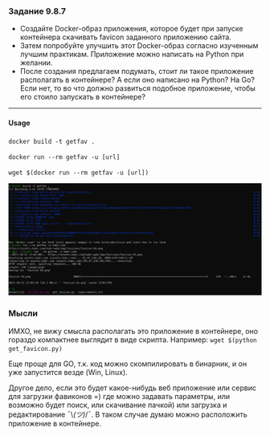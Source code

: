 ### Задание 9.8.7
- Создайте Docker-образ приложения, которое будет при запуске контейнера скачивать favicon заданного приложению сайта.
- Затем попробуйте улучшить этот Docker-образ согласно изученным лучшим практикам. Приложение можно написать на Python при желании.
- После создания предлагаем подумать, стоит ли такое приложение располагать в контейнере? А если оно написано на Python? На Go? Если нет, то во что должно развиться подобное приложение, чтобы его стоило запускать в контейнере?
---
#### Usage
`docker build -t getfav .`

`docker run --rm getfav -u [url]`

`wget $(docker run --rm getfav -u [url])`

![](https://github.com/AleXDev25/sf-devops/blob/master/B9.8.7/pics/example.jpg)

### Мысли

ИМХО, не вижу смысла располагать это приложение в контейнере, оно гораздо компактнее выглядит в виде скрипта. 
Например: `wget $(python get_favicon.py)`

Еще проще для GO, т.к. код можно скомпилировать в бинарник, и он уже запустится везде (Win, Linux).

Другое дело, если это будет какое-нибудь веб приложение или сервис для загрузки фавиконов =) где можно задавать параметры, или возможно будет поиск, или скачивание пачкой) или загрузка и редактирование ¯\\_(ツ)_/¯. В таком случае думаю можно расположить приложение в контейнере.